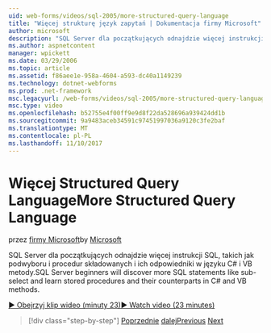 ```yaml
---
uid: web-forms/videos/sql-2005/more-structured-query-language
title: "Więcej strukturę język zapytań | Dokumentacja firmy Microsoft"
author: microsoft
description: "SQL Server dla początkujących odnajdzie więcej instrukcji SQL, takich jak podwyboru i procedur składowanych i ich odpowiedniki w języku C# i VB metody."
ms.author: aspnetcontent
manager: wpickett
ms.date: 03/29/2006
ms.topic: article
ms.assetid: f86aee1e-958a-4604-a593-dc40a1149239
ms.technology: dotnet-webforms
ms.prod: .net-framework
msc.legacyurl: /web-forms/videos/sql-2005/more-structured-query-language
msc.type: video
ms.openlocfilehash: b52755e4f00ff9e9d8f22da528696a939424dd1b
ms.sourcegitcommit: 9a9483aceb34591c97451997036a9120c3fe2baf
ms.translationtype: MT
ms.contentlocale: pl-PL
ms.lasthandoff: 11/10/2017
---
```

<a name="more-structured-query-language"></a><span data-ttu-id="35cc7-103">Więcej Structured Query Language</span><span class="sxs-lookup"><span data-stu-id="35cc7-103">More Structured Query Language</span></span>
====================
<span data-ttu-id="35cc7-104">przez [firmy Microsoft](https://github.com/microsoft)</span><span class="sxs-lookup"><span data-stu-id="35cc7-104">by [Microsoft](https://github.com/microsoft)</span></span>

<span data-ttu-id="35cc7-105">SQL Server dla początkujących odnajdzie więcej instrukcji SQL, takich jak podwyboru i procedur składowanych i ich odpowiedniki w języku C# i VB metody.</span><span class="sxs-lookup"><span data-stu-id="35cc7-105">SQL Server beginners will discover more SQL statements like sub-select and learn stored procedures and their counterparts in C# and VB methods.</span></span>

[<span data-ttu-id="35cc7-106">&#9654; Obejrzyj klip wideo (minuty 23)</span><span class="sxs-lookup"><span data-stu-id="35cc7-106">&#9654; Watch video (23 minutes)</span></span>](https://channel9.msdn.com/Blogs/ASP-NET-Site-Videos/more-structured-query-language)

>[!div class="step-by-step"]
<span data-ttu-id="35cc7-107">[Poprzednie](manipulating-database-data.md)
[dalej](understanding-security-and-network-connectivity.md)</span><span class="sxs-lookup"><span data-stu-id="35cc7-107">[Previous](manipulating-database-data.md)
[Next](understanding-security-and-network-connectivity.md)</span></span>
